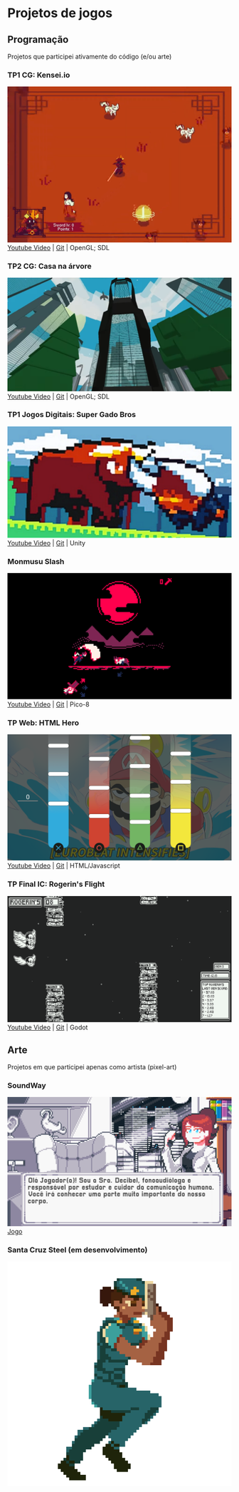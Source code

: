 # Projetos de jogos

## Programação
Projetos que participei ativamente do código (e/ou arte)

### TP1 CG: Kensei.io
![kensei-io-img](imgs/kensei-io-01.png "Kensei.io in-game")
[Youtube Video](https://youtu.be/j9GwHRilnDM) | [Git](https://github.com/antonioaads/TP1) | OpenGL; SDL

### TP2 CG: Casa na árvore
![casa-arvore-img](imgs/casa-arvore-00.png "Casa na árvore in-game")
[Youtube Video](https://youtu.be/AjdKNrXoPJ0) | [Git](https://github.com/rodrigodmoreira/TP2) | OpenGL; SDL

### TP1 Jogos Digitais: Super Gado Bros
![super-gado-bros-img](imgs/super-gado-bros-00.png "Super Gado Bros in-game")
[Youtube Video](https://youtu.be/HXyjNeyWHzQ) | [Git]() | Unity

### Monmusu Slash
![monmusu-img](imgs/monmusu-00.png "Monmusu in-game")
[Youtube Video](https://youtu.be/ucVdUnChLr0) | [Git](https://github.com/rodrigodmoreira/pico-8) | Pico-8

### TP Web: HTML Hero
![html-hero-img](imgs/html-hero-00.png "HTML Hero in-game")
[Youtube Video](https://youtu.be/Es8rApcf6xU) | [Git](https://github.com/rodrigodmoreira/cefet-web-weblot/tree/2021/01) | HTML/Javascript

### TP Final IC: Rogerin's Flight
![rogerin-img](imgs/rogerin-00.png "Rogerin's Flight in-game")
[Youtube Video](https://youtu.be/upqmSKaf2uI) | [Git](https://github.com/rodrigodmoreira/gdnn_flapbird) | Godot

## Arte
Projetos em que participei apenas como artista (pixel-art)

### SoundWay
![soundway-img](imgs/soundway-00.png "Rogerin's Flight in-game")
[Jogo](http://mundodafono.com.br/soundway.html)

### Santa Cruz Steel (em desenvolvimento)
![solange-img](imgs/solange-00.gif "Sprite Solange")
